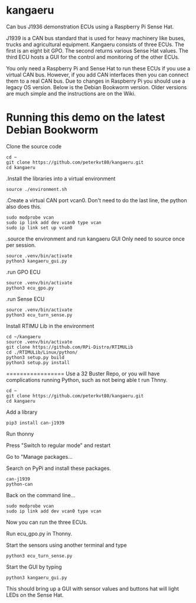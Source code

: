 # kangaeru
Can bus J1936 demonstration ECUs using a Raspberry Pi Sense Hat.

J1939 is a CAN bus standard that is used for heavy machinery like buses, trucks and agricultural equipment. Kangaeru consists of three ECUs. The first is an eight bit GPO. The second returns various Sense Hat values. The third ECU hosts a GUI for the control and monitoring of the other ECUs.

You only need a Raspberry Pi and Sense Hat to run these ECUs if you use a virtual CAN bus. However, if you add CAN interfaces then you can connect them to a real CAN bus.
Due to changes in Raspberry Pi you should use a legacy OS version. Below is the Debian Bookworm version. Older versions are much simple and the instructions are on the Wiki.

# Running this demo on the latest Debian Bookworm
Clone the source code
```
cd ~
git clone https://github.com/peterkvt80/kangaeru.git
cd kangaeru
```

.Install the libraries into a virtual environment
```
source ./environment.sh
```
.Create a virtual CAN port vcan0. Don't need to do the last line, the python also does this.
```
sudo modprobe vcan
sudo ip link add dev vcan0 type vcan
sudo ip link set up vcan0
```
.source the environment and run kangaeru GUI
Only need to source once per session.
```
source .venv/bin/activate
python3 kangaeru_gui.py
```
.run GPO ECU
```
source .venv/bin/activate
python3 ecu_gpo.py
```

.run Sense ECU
```
source .venv/bin/activate
python3 ecu_turn_sense.py
```

Install RTIMU Lib in the environment
```
cd ~/kangaeru
source .venv/bin/activate
git clone https://github.com/RPi-Distro/RTIMULib
cd ./RTIMULib/Linux/python/
python3 setup.py build
python3 setup.py install
```
=================
Use a 32 Buster Repo, or you will have complications running Python, such as not being able t run Thnny.
```
cd ~
git clone https://github.com/peterkvt80/kangaeru.git
cd kangaeru
```
Add a library
```
pip3 install can-j1939
```
Run thonny

Press "Switch to regular mode" and restart

Go to "Manage packages...

Search on PyPi and install these packages.
```
can-j1939
python-can
```
Back on the command line...
```
sudo modprobe vcan
sudo ip link add dev vcan0 type vcan
```
Now you can run the three ECUs.

Run ecu_gpo.py in Thonny.

Start the sensors using another terminal and type
```
python3 ecu_turn_sense.py
```
Start the GUI by typing
```
python3 kangaeru_gui.py
```
This should bring up a GUI with sensor values and buttons hat will light LEDs on the Sense Hat.





